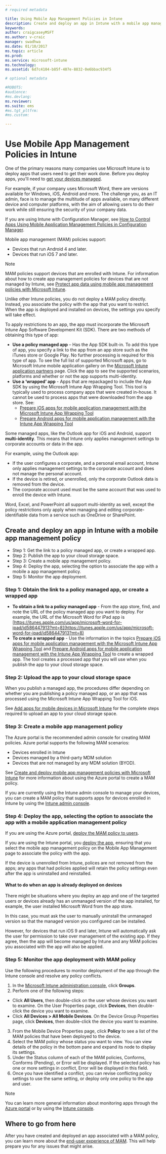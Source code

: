 ```yaml
---
# required metadata

title: Using Mobile App Management Policies in Intune
description: Create and deploy an app in Intune with a mobile app management policy.
keywords:
author: craigcaseyMSFT
ms.author: v-craic
manager: swadhwa
ms.date: 01/10/2017
ms.topic: article
ms.prod:
ms.service: microsoft-intune
ms.technology:
ms.assetid: 6d7c4104-b85f-407e-8832-0e6bbac934f5

# optional metadata

#ROBOTS:
#audience:
#ms.devlang:
ms.reviewer:
ms.suite: ems
#ms.tgt_pltfrm:
#ms.custom:

---
```


# Use Mobile App Management Policies in Intune
One of the primary reasons many companies use Microsoft Intune is to deploy apps that users need to get their work done. Before you deploy apps, you'll need to [get your devices managed](https://docs.microsoft.com/intune/deploy-use/enroll-devices-in-microsoft-intune).

For example, if your company uses Microsoft Word, there are versions available for Windows, iOS, Android and more. The challenge you, as an IT admin, face is to manage the multitude of apps available, on many different device and computer platforms, with the aim of allowing users to do their work while still ensuring the security of your company data.

If you are using Intune with Configuration Manager, see [How to Control Apps Using Mobile Application Management Policies in Configuration Manager](https://technet.microsoft.com/library/mt131414.aspx?f=255&MSPPError=-2147217396).

Mobile app management (MAM) policies support:
- Devices that run Android 4 and later.
- Devices that run iOS 7 and later.

> [!NOTE]
> MAM policies support devices that are enrolled with Intune. For information about how to create app management policies for devices that are not managed by Intune, see [Protect app data using mobile app management policies with Microsoft Intune](https://docs.microsoft.com/intune/deploy-use/protect-app-data-using-mobile-app-management-policies-with-microsoft-intune).

Unlike other Intune policies, you do not deploy a MAM policy directly. Instead, you associate the policy with the app that you want to restrict. When the app is deployed and installed on devices, the settings you specify will take effect.

To apply restrictions to an app, the app must incorporate the Microsoft Intune App Software Development Kit (SDK). There are two methods of obtaining this type of app:

- **Use a policy managed app** – Has the App SDK built-in. To add this type of app, you specify a link to the app from an app store such as the iTunes store or Google Play. No further processing is required for this type of app. To see the full list of supported Microsoft apps, go to Microsoft Intune mobile application gallery on the [Microsoft Intune application partners](https://www.microsoft.com/en-us/cloud-platform/microsoft-intune-partners) page. Click the app to see the supported scenarios, platforms and whether or not the app supports multi-identity.
- **Use a ‘wrapped’ app** - Apps that are repackaged to include the App SDK by using the Microsoft Intune App Wrapping Tool. This tool is typically used to process company apps that were created in-house. It cannot be used to process apps that were downloaded from the app store. See:
  - [Prepare iOS apps for mobile application management with the Microsoft Intune App Wrapping Tool](https://docs.microsoft.com/intune/deploy-use/prepare-ios-apps-for-mobile-application-management-with-the-microsoft-intune-app-wrapping-tool)
  - [Prepare Android apps for mobile application management with the Intune App Wrapping Tool](https://docs.microsoft.com/intune/deploy-use/prepare-android-apps-for-mobile-application-management-with-the-microsoft-intune-app-wrapping-tool)

Some managed apps, like the Outlook app for iOS and Android, support **multi-identity**. This means that Intune only applies management settings to corporate accounts or data in the app.

For example, using the Outlook app:
- If the user configures a corporate, and a personal email account, Intune only applies management settings to the corporate account and does not manage the personal account.
- If the device is retired, or unenrolled, only the corporate Outlook data is removed from the device.
- The corporate account used must be the same account that was used to enroll the device with Intune.

Word, Excel, and PowerPoint all support multi-identity as well, except the policy restrictions only apply when managing and editing corporate-identifiable data from a service such as OneDrive or SharePoint.

## Create and deploy an app in Intune with a mobile app management policy

- Step 1: Get the link to a policy managed app, or create a wrapped app.
- Step 2: Publish the app to your cloud storage space.
- Step 3: Create a mobile app management policy.
- Step 4: Deploy the app, selecting the option to associate the app with a mobile a app management policy.
- Step 5: Monitor the app deployment.

### Step 1: Obtain the link to a policy managed app, or create a wrapped app
- **To obtain a link to a policy managed app** - From the app store, find, and note the URL of the policy managed app you want to deploy.
For example, the URL of the Microsoft Word for iPad app is [https://itunes.apple.com/us/app/microsoft-word-for-ipad/id586447913?mt=8](https://itunes.apple.com/us/app/microsoft-word-for-ipad/id586447913?mt=8)
- **To create a wrapped app** - Use the information in the topics [Prepare iOS apps for mobile application management with the Microsoft Intune App Wrapping Tool](https://docs.microsoft.com/intune/deploy-use/prepare-ios-apps-for-mobile-application-management-with-the-microsoft-intune-app-wrapping-tool) and [Prepare Android apps for mobile application management with the Intune App Wrapping Tool](https://docs.microsoft.com/intune/deploy-use/prepare-android-apps-for-mobile-application-management-with-the-microsoft-intune-app-wrapping-tool) to create a wrapped app. The tool creates a processed app that you will use when you publish the app to your cloud storage space.

### Step 2: Upload the app to your cloud storage space
When you publish a managed app, the procedures differ depending on whether you are publishing a policy managed app, or an app that was processed using the Microsoft Intune App Wrapping Tool for iOS.

See [Add apps for mobile devices in Microsoft Intune](https://docs.microsoft.com/intune/deploy-use/add-apps-for-mobile-devices-in-microsoft-intune#add-the-app) for the complete steps required to upload an app to your cloud storage space.

### Step 3: Create a mobile app management policy
The Azure portal is the recommended admin console for creating MAM policies. Azure portal supports the following MAM scenarios:
- Devices enrolled in Intune
- Devices managed by a third-party MDM solution
- Devices that are not managed by any MDM solution (BYOD).

See [Create and deploy mobile app management policies with Microsoft Intune](https://docs.microsoft.com/intune/deploy-use/create-and-deploy-mobile-app-management-policies-with-microsoft-intune) for more information about using the Azure portal to create a MAM policy.

If you are currently using the Intune admin console to manage your devices, you can create a MAM policy that supports apps for devices enrolled in Intune by using the [Intune admin console](https://docs.microsoft.com/intune/deploy-use/configure-and-deploy-mobile-application-management-policies-in-the-microsoft-intune-console#-step-3-create-a-mobile-application-management-policy).


### Step 4: Deploy the app, selecting the option to associate the app with a mobile application management policy
If you are using the Azure portal, [deploy the MAM policy to users](https://docs.microsoft.com/intune/deploy-use/create-and-deploy-mobile-app-management-policies-with-microsoft-intune#deploy-a-policy-to-users).

If you are using the Intune portal, you [deploy the app](https://docs.microsoft.com/intune/deploy-use/deploy-apps-in-microsoft-intune#deploy-an-app), ensuring that you select the mobile app management policy on the Mobile App Management page to associate the policy with the app.

If the device is unenrolled from Intune, polices are not removed from the apps; any apps that had policies applied will retain the policy settings even after the app is uninstalled and reinstalled.

#### What to do when an app is already deployed on devices

There might be situations where you deploy an app and one of the targeted users or devices already has an unmanaged version of the app installed, for example, the user installed Microsoft Word from the app store.

In this case, you must ask the user to manually uninstall the unmanaged version so that the managed version you configured can be installed.

However, for devices that run iOS 9 and later, Intune will automatically ask the user for permission to take over management of the existing app. If they agree, then the app will become managed by Intune and any MAM policies you associated with the app will also be applied.


### Step 5: Monitor the app deployment with MAM policy
Use the following procedures to monitor deployment of the app through the Intune console and resolve any policy conflicts.

1. In the [Microsoft Intune administration console](https://manage.microsoft.com/), click **Groups**.
2. Perform one of the following steps:
  -  Click **All Users**, then double-click on the user whose devices you want to examine. On the User Properties page, click **Devices**, then double-click the device you want to examine.
  -  Click **All Devices > All Mobile Devices**. On the Device Group Properties page, click **Devices**, then double-click the device you want to examine.
3. From the Mobile Device Properties page, click **Policy** to see a list of the MAM policies that have been deployed to the device.
4. Select the MAM policy whose status you want to view. You can view details of the policy in the bottom pane and expand its node to display its settings.
5.	Under the Status column of each of the MAM policies, Conforms, Conforms (Pending), or Error will be displayed. If the selected policy has one or more settings in conflict, Error will be displayed in this field.
6.	Once you have identified a conflict, you can revise conflicting policy settings to use the same setting, or deploy only one policy to the app and user.

> [!NOTE]
> You can learn more general information about monitoring apps through the [Azure portal](https://docs.microsoft.com/intune/deploy-use/monitor-mobile-app-management-policies-with-microsoft-intune) or by using the [Intune console](https://docs.microsoft.com/intune/deploy-use/monitor-apps-in-microsoft-intune).

## Where to go from here

After you have created and deployed an app associated with a MAM policy, you can learn more about the [end-user experience of MAM](end-user-experience-mam.md). This will help prepare you for any issues that might arise.
